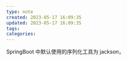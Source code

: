```yaml
---
type: note
created: 2023-05-17 16:09:35
updated: 2023-05-17 16:09:35
tags:
categories: 
---
```


SpringBoot 中默认使用的序列化工具为 jackson，


